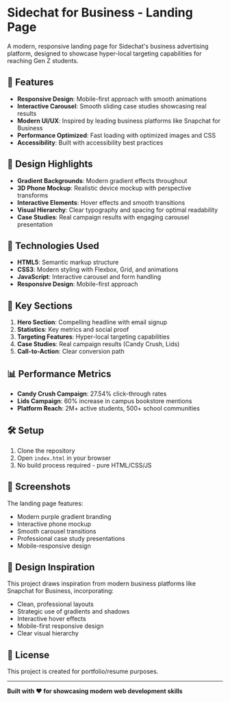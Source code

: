 # Sidechat for Business - Landing Page

A modern, responsive landing page for Sidechat's business advertising platform, designed to showcase hyper-local targeting capabilities for reaching Gen Z students.

## 🚀 Features

- **Responsive Design**: Mobile-first approach with smooth animations
- **Interactive Carousel**: Smooth sliding case studies showcasing real results
- **Modern UI/UX**: Inspired by leading business platforms like Snapchat for Business
- **Performance Optimized**: Fast loading with optimized images and CSS
- **Accessibility**: Built with accessibility best practices

## 🎨 Design Highlights

- **Gradient Backgrounds**: Modern gradient effects throughout
- **3D Phone Mockup**: Realistic device mockup with perspective transforms
- **Interactive Elements**: Hover effects and smooth transitions
- **Visual Hierarchy**: Clear typography and spacing for optimal readability
- **Case Studies**: Real campaign results with engaging carousel presentation

## 📱 Technologies Used

- **HTML5**: Semantic markup structure
- **CSS3**: Modern styling with Flexbox, Grid, and animations
- **JavaScript**: Interactive carousel and form handling
- **Responsive Design**: Mobile-first approach

## 🎯 Key Sections

1. **Hero Section**: Compelling headline with email signup
2. **Statistics**: Key metrics and social proof
3. **Targeting Features**: Hyper-local targeting capabilities
4. **Case Studies**: Real campaign results (Candy Crush, Lids)
5. **Call-to-Action**: Clear conversion path

## 📊 Performance Metrics

- **Candy Crush Campaign**: 27.54% click-through rates
- **Lids Campaign**: 60% increase in campus bookstore mentions
- **Platform Reach**: 2M+ active students, 500+ school communities

## 🛠️ Setup

1. Clone the repository
2. Open `index.html` in your browser
3. No build process required - pure HTML/CSS/JS

## 📸 Screenshots

The landing page features:
- Modern purple gradient branding
- Interactive phone mockup
- Smooth carousel transitions
- Professional case study presentations
- Mobile-responsive design

## 🎨 Design Inspiration

This project draws inspiration from modern business platforms like Snapchat for Business, incorporating:
- Clean, professional layouts
- Strategic use of gradients and shadows
- Interactive hover effects
- Mobile-first responsive design
- Clear visual hierarchy

## 📄 License

This project is created for portfolio/resume purposes.

---

**Built with ❤️ for showcasing modern web development skills** 